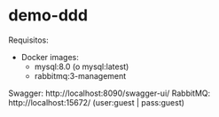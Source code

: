 # demo-ddd
Requisitos:
- Docker images:
  - mysql:8.0 (o mysql:latest)
  - rabbitmq:3-management 

Swagger: http://localhost:8090/swagger-ui/
RabbitMQ: http://localhost:15672/ (user:guest | pass:guest)
